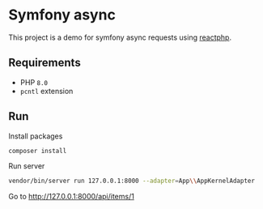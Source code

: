 # Symfony async

This project is a demo for symfony async requests using [reactphp](https://reactphp.org/).

## Requirements

- PHP `8.0`
- `pcntl` extension

## Run

Install packages
```bash
composer install
```

Run server

```bash
vendor/bin/server run 127.0.0.1:8000 --adapter=App\\AppKernelAdapter
```

Go to http://127.0.0.1:8000/api/items/1

